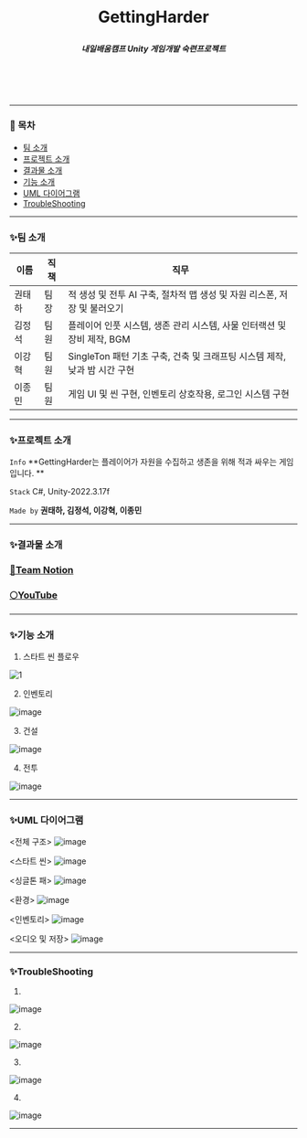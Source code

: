 <br/>
<br/>

# <p align="center"> **GettingHarder**  </p>

##### <p align="center"> <b> 내일배움캠프 Unity 게임개발 숙련프로젝트 </b>

<br/>
<br/>

<br/>

---

### 📖 목차
+ [팀 소개](#팀-소개)
+ [프로젝트 소개](#프로젝트-소개)
+ [결과물 소개](#결과물-소개)
+ [기능 소개](#기능-소개)
+ [UML 다이어그램](#UML-다이어그램)
+ [TroubleShooting](#TroubleShooting)

---

### ✨팀 소개
| 이름   | 직책 | 직무 |
|--------|------|------|
| 권태하 | 팀장 | 적 생성 및 전투 AI 구축, 절차적 맵 생성 및 자원 리스폰, 저장 및 불러오기 |
| 김정석 | 팀원 | 플레이어 인풋 시스템, 생존 관리 시스템, 사물 인터랙션 및 장비 제작, BGM |
| 이강혁 | 팀원 | SingleTon 패턴 기초 구축, 건축 및 크래프팅 시스템 제작, 낮과 밤 시간 구현 |
| 이종민 | 팀원 | 게임 UI 및 씬 구현, 인벤토리 상호작용, 로그인 시스템 구현 |

---

### ✨프로젝트 소개

 `Info` **GettingHarder는 플레이어가 자원을 수집하고 생존을 위해 적과 싸우는 게임입니다. **

 `Stack` C#, Unity-2022.3.17f

 `Made by` **권태하, 김정석, 이강혁, 이종민** 

---

### ✨결과물 소개

### [🌾Team Notion](https://www.notion.so/teamsparta/efbfef6530864b86969e6a991f6b38c3)

### [🌕YouTube](https://www.youtube.com/watch?v=1O8rv1-oNSQ)

---

### ✨기능 소개

1. 스타트 씬 플로우

![1](https://github.com/DoOrNo33/GettingHarderPublic/assets/167051416/429837d7-bfc0-4a0f-8c12-239bcee42af6)

2. 인벤토리

![image](https://github.com/DoOrNo33/GettingHarderPublic/assets/167051416/3eddad95-17a9-45fa-8133-aa4548a5316b)

3. 건설

![image](https://github.com/DoOrNo33/GettingHarderPublic/assets/167051416/d91a207b-bd57-4639-b4eb-b4f69a932e45)

4. 전투
   
![image](https://github.com/DoOrNo33/GettingHarderPublic/assets/167051416/36077176-a2f8-46b1-8900-4b4d631b140a)

---

### ✨UML 다이어그램

<전체 구조>
![image](https://github.com/DoOrNo33/GettingHarderPublic/assets/167051416/0d456e50-8f0c-466c-bba4-46acd0e61c44)

<스타트 씬>
![image](https://github.com/DoOrNo33/GettingHarderPublic/assets/167051416/a843d43e-ee14-4e15-95be-f1632df23a6a)

<싱글톤 패>
![image](https://github.com/DoOrNo33/GettingHarderPublic/assets/167051416/498a0683-dcd2-4cd6-93c5-089da97053c6)

<환경>
![image](https://github.com/DoOrNo33/GettingHarderPublic/assets/167051416/8b251974-97c6-4866-9c6c-0c03e16a4f15)

<인벤토리>
![image](https://github.com/DoOrNo33/GettingHarderPublic/assets/167051416/7704c614-d78d-4b96-bd35-409dd6354f81)

<오디오 및 저장>
![image](https://github.com/DoOrNo33/GettingHarderPublic/assets/167051416/8b03963f-941f-4388-8b31-05d903fd2cc7)

---

### ✨TroubleShooting

1.
![image](https://github.com/DoOrNo33/GettingHarderPublic/assets/167051416/46c05791-75d6-4e9e-9afb-b61085646536)

2.
![image](https://github.com/DoOrNo33/GettingHarderPublic/assets/167051416/e46cc060-88be-4f98-b746-3169edda45b3)

3.
![image](https://github.com/DoOrNo33/GettingHarderPublic/assets/167051416/baf4b374-4875-4dda-b746-6486151e7d10)

4.
![image](https://github.com/DoOrNo33/GettingHarderPublic/assets/167051416/d87f6aaf-128b-4bc6-958f-bb4995a0e1d1)

---

